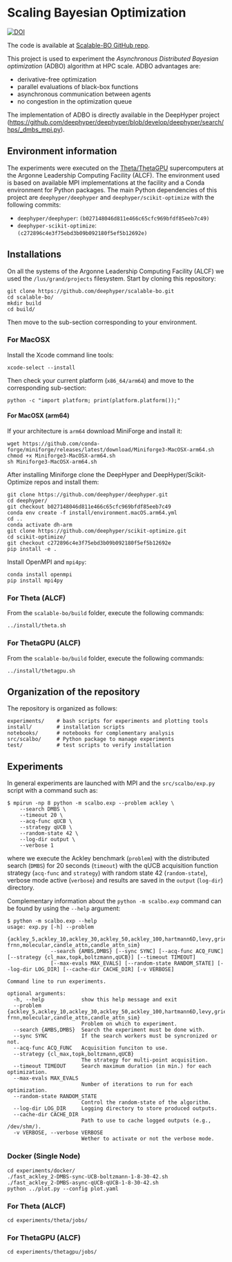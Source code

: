 # Scaling Bayesian Optimization

[![DOI](https://zenodo.org/badge/464852027.svg)](https://zenodo.org/badge/latestdoi/464852027)


The code is available at [Scalable-BO GitHub repo](https://github.com/deephyper/scalable-bo).

This project is used to experiment the *Asynchronous Distributed Bayesian optimization* (ADBO) algorithm at HPC scale. ADBO advantages are:

* derivative-free optimization
* parallel evaluations of black-box functions
* asynchronous communication between agents
* no congestion in the optimization queue

The implementation of ADBO is directly available in the DeepHyper project (https://github.com/deephyper/deephyper/blob/develop/deephyper/search/hps/_dmbs_mpi.py).

## Environment information

The experiments were executed on the [Theta/ThetaGPU](https://www.alcf.anl.gov/alcf-resources/theta) supercomputers at the Argonne Leadership Computing Facility (ALCF). The environment used is based on available MPI implementations at the facility and a Conda environment for Python packages. The main Python dependencies of this project are `deephyper/deephyper` and `deephyper/scikit-optimize` with the following commits:

* `deephyper/deephyper`: `(b027148046d811e466c65cfc969bfdf85eeb7c49)`
* `deephyper-scikit-optimize`: `(c272896c4e3f75ebd3b09b092180f5ef5b12692e)`

## Installations

On all the systems of the Argonne Leadership Computing Facility (ALCF) we used the `/lus/grand/projects` filesystem. Start by cloning this repository:

```console
git clone https://github.com/deephyper/scalable-bo.git
cd scalable-bo/
mkdir build
cd build/
```

Then move to the sub-section corresponding to your environment.

### For MacOSX 

Install the Xcode command line tools:

```console
xcode-select --install
```

Then check your current platform (`x86_64/arm64`) and move to the corresponding sub-section:

```console
python -c "import platform; print(platform.platform());"
```

#### For MacOSX (arm64)

If your architecture is `arm64` download MiniForge and install it:

```console
wget https://github.com/conda-forge/miniforge/releases/latest/download/Miniforge3-MacOSX-arm64.sh
chmod +x Miniforge3-MacOSX-arm64.sh
sh Miniforge3-MacOSX-arm64.sh
```

After installing Miniforge clone the DeepHyper and DeepHyper/Scikit-Optimize repos and install them:

```console
git clone https://github.com/deephyper/deephyper.git
cd deephyper/
git checkout b027148046d811e466c65cfc969bfdf85eeb7c49
conda env create -f install/environment.macOS.arm64.yml
cd ..
conda activate dh-arm
git clone https://github.com/deephyper/scikit-optimize.git
cd scikit-optimize/
git checkout c272896c4e3f75ebd3b09b092180f5ef5b12692e
pip install -e .
```

Install OpenMPI and `mpi4py`:

```console
conda install openmpi
pip install mpi4py
```

### For Theta (ALCF)

From the `scalable-bo/build` folder, execute the following commands:

```console
../install/theta.sh
```

### For ThetaGPU (ALCF)

From the `scalable-bo/build` folder, execute the following commands:

```console
../install/thetagpu.sh
```

## Organization of the repository

The repository is organized as follows:

```console
experiments/    # bash scripts for experiments and plotting tools
install/        # installation scripts 
notebooks/      # notebooks for complementary analysis
src/scalbo/     # Python package to manage experiments
test/           # test scripts to verify installation
```

## Experiments

In general experiments are launched with MPI and the `src/scalbo/exp.py` script with a command such as:

```console
$ mpirun -np 8 python -m scalbo.exp --problem ackley \
    --search DMBS \
    --timeout 20 \
    --acq-func qUCB \
    --strategy qUCB \
    --random-state 42 \
    --log-dir output \
    --verbose 1 
```

where we execute the Ackley benchmark (`problem`) with the distributed search (`DMBS`) for 20 seconds (`timeout`) with the qUCB acquisition function strategy (`acq-func` and `strategy`) with random state 42 (`random-state`), verbose mode active (`verbose`) and results are saved in the `output` (`log-dir`) directory.

Complementary information about the `python -m scalbo.exp` command can be found by using the `--help` argument:

```console
$ python -m scalbo.exp --help
usage: exp.py [-h] --problem
              {ackley_5,ackley_10,ackley_30,ackley_50,ackley_100,hartmann6D,levy,griewank,schwefel,frnn,minimalistic-frnn,molecular,candle_attn,candle_attn_sim}
              --search {AMBS,DMBS} [--sync SYNC] [--acq-func ACQ_FUNC] [--strategy {cl_max,topk,boltzmann,qUCB}] [--timeout TIMEOUT]
              [--max-evals MAX_EVALS] [--random-state RANDOM_STATE] [--log-dir LOG_DIR] [--cache-dir CACHE_DIR] [-v VERBOSE]

Command line to run experiments.

optional arguments:
  -h, --help            show this help message and exit
  --problem {ackley_5,ackley_10,ackley_30,ackley_50,ackley_100,hartmann6D,levy,griewank,schwefel,frnn,minimalistic-frnn,molecular,candle_attn,candle_attn_sim}
                        Problem on which to experiment.
  --search {AMBS,DMBS}  Search the experiment must be done with.
  --sync SYNC           If the search workers must be syncronized or not.
  --acq-func ACQ_FUNC   Acquisition funciton to use.
  --strategy {cl_max,topk,boltzmann,qUCB}
                        The strategy for multi-point acquisition.
  --timeout TIMEOUT     Search maximum duration (in min.) for each optimization.
  --max-evals MAX_EVALS
                        Number of iterations to run for each optimization.
  --random-state RANDOM_STATE
                        Control the random-state of the algorithm.
  --log-dir LOG_DIR     Logging directory to store produced outputs.
  --cache-dir CACHE_DIR
                        Path to use to cache logged outputs (e.g., /dev/shm/).
  -v VERBOSE, --verbose VERBOSE
                        Wether to activate or not the verbose mode.
```

### Docker (Single Node)

```console
cd experiments/docker/
./fast_ackley_2-DMBS-sync-UCB-boltzmann-1-8-30-42.sh
./fast_ackley_2-DMBS-async-qUCB-qUCB-1-8-30-42.sh
python ../plot.py --config plot.yaml
```

### For Theta (ALCF)

```console
cd experiments/theta/jobs/
```

### For ThetaGPU (ALCF)

```console
cd experiments/thetagpu/jobs/
```

